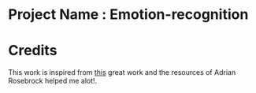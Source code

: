 # Project Name : Emotion-recognition
# Credits
This work is inspired from [this](https://github.com/oarriaga/face_classification) great work and the resources of Adrian Rosebrock helped me alot!.
